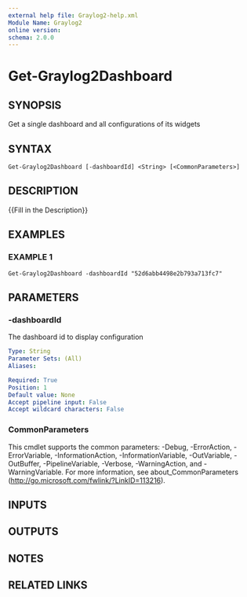 ```yaml
---
external help file: Graylog2-help.xml
Module Name: Graylog2
online version:
schema: 2.0.0
---
```


# Get-Graylog2Dashboard

## SYNOPSIS
Get a single dashboard and all configurations of its widgets

## SYNTAX

```
Get-Graylog2Dashboard [-dashboardId] <String> [<CommonParameters>]
```

## DESCRIPTION
{{Fill in the Description}}

## EXAMPLES

### EXAMPLE 1
```
Get-Graylog2Dashboard -dashboardId "52d6abb4498e2b793a713fc7"
```

## PARAMETERS

### -dashboardId
The dashboard id to display configuration

```yaml
Type: String
Parameter Sets: (All)
Aliases:

Required: True
Position: 1
Default value: None
Accept pipeline input: False
Accept wildcard characters: False
```

### CommonParameters
This cmdlet supports the common parameters: -Debug, -ErrorAction, -ErrorVariable, -InformationAction, -InformationVariable, -OutVariable, -OutBuffer, -PipelineVariable, -Verbose, -WarningAction, and -WarningVariable.
For more information, see about_CommonParameters (http://go.microsoft.com/fwlink/?LinkID=113216).

## INPUTS

## OUTPUTS

## NOTES

## RELATED LINKS
